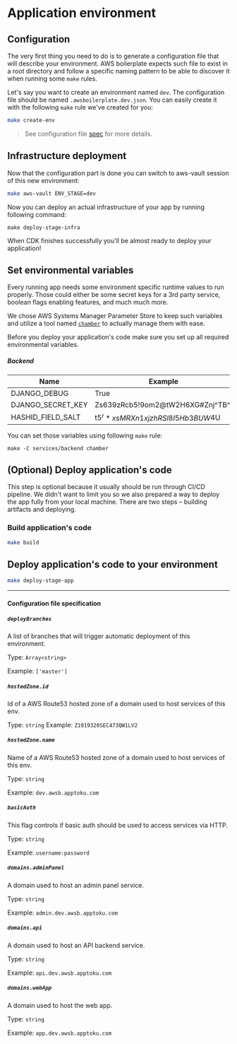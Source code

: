 # Application environment

## Configuration

The very first thing you need to do is to generate a configuration file that will describe your 
environment. AWS boilerplate expects such file to exist in a root directory and follow a specific naming pattern to be 
able to discover it when running some `make` rules. 

Let's say you want to create an environment named `dev`. The configuration file should be named `.awsboilerplate.dev.json`.
You can easily create it with the following `make` rule we've created for you:
```sh
make create-env
```

> See configuration file [spec](#configuration-file-specification) for more details.

## Infrastructure deployment
Now that the configuration part is done you can switch to aws-vault session of this new environment:
```sh
make aws-vault ENV_STAGE=dev
```

Now you can deploy an actual infrastructure of your app by running following command:
```shell
make deploy-stage-infra
```

When CDK finishes successfully you'll be almost ready to deploy your application!

## Set environmental variables
Every running app needs some environment specific runtime values to run properly. Those could either be some secret 
keys for a 3rd party service, boolean flags enabling features, and much much more. 

We chose AWS Systems Manager Parameter Store to keep such variables and utilize a tool named [`chamber`](https://github.com/segmentio/chamber)
to actually manage them with ease.

Before you deploy your application's code make sure you set up all required environmental variables.

##### Backend


| Name              | Example                          | Description                                                                   |
|-------------------|----------------------------------|-------------------------------------------------------------------------------|
| DJANGO_DEBUG      | True                             | [docs](https://docs.djangoproject.com/en/3.0/ref/settings/#std:setting-DEBUG) |
| DJANGO_SECRET_KEY | Zs639zRcb5!9om2@tW2H6XG#Znj^TB^I | [docs](https://docs.djangoproject.com/en/3.0/ref/settings/#secret-key)        |
| HASHID_FIELD_SALT | t5$^r*xsMRXn1xjzhRSl8I5Hb3BUW$4U | [docs](https://github.com/nshafer/django-hashid-field#hashid_field_salt)      |

You can set those variables using following `make` rule:

```shell
make -C services/backend chamber
```

## (Optional) Deploy application's code
This step is optional because it usually should be run through CI/CD pipeline. We didn't want to limit you so we also
prepared a way to deploy the app fully from your local machine. There are two steps – building artifacts and deploying.

### Build application's code
```sh
make build
```

## Deploy application's code to your environment
```sh
make deploy-stage-app
```


<hr>

#### Configuration file specification

##### `deployBranches`
A list of branches that will trigger automatic deployment of this environment.

Type: `Array<string>`

Example: `['master']`

##### `hostedZone.id`
Id of a AWS Route53 hosted zone of a domain used to host services of this env.

Type: `string`
Example: `Z1019320SEC473QW1LV2`

##### `hostedZone.name`
Name of a AWS Route53 hosted zone of a domain used to host services of this env.

Type: `string`

Example: `dev.awsb.apptoku.com`

##### `basicAuth`
This flag controls if basic auth should be used to access services via HTTP.

Type: `string`

Example: `username:password`

##### `domains.adminPanel`
A domain used to host an admin panel service.

Type: `string`

Example: `admin.dev.awsb.apptoku.com`

##### `domains.api`
A domain used to host an API backend service.

Type: `string`

Example: `api.dev.awsb.apptoku.com`

##### `domains.webApp`
A domain used to host the web app.

Type: `string`

Example: `app.dev.awsb.apptoku.com`
